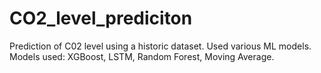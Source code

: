 # CO2_level_prediciton
Prediction of C02 level using a historic dataset. Used various ML models.
Models used: XGBoost, LSTM, Random Forest, Moving Average.
